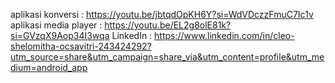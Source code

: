 aplikasi konversi : https://youtu.be/jbtqdOpKH6Y?si=WdVDczzFmuC7Ic1v
aplikasi media player :
https://youtu.be/EL2g8olE81k?si=GVzqX9Aop34I3wqa
LinkedIn :
https://www.linkedin.com/in/cleo-shelomitha-ocsavitri-243424292?utm_source=share&utm_campaign=share_via&utm_content=profile&utm_medium=android_app
